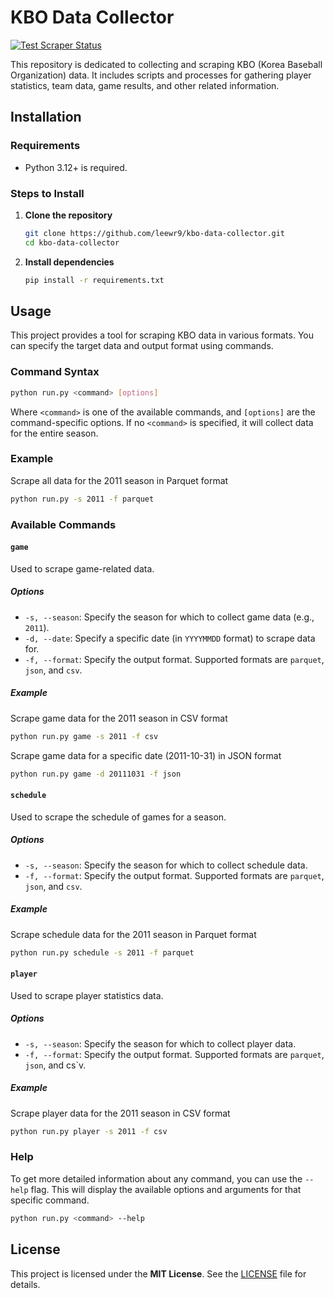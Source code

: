 # KBO Data Collector
[![Test Scraper Status](https://github.com/leewr9/kbo-data-collector/actions/workflows/test_scraper.yml/badge.svg)](https://github.com/leewr9/kbo-data-collector/actions/workflows/test_scraper.yml)

This repository is dedicated to collecting and scraping KBO (Korea Baseball Organization) data. It includes scripts and processes for gathering player statistics, team data, game results, and other related information.

## Installation
### Requirements
- Python 3.12+ is required.

### Steps to Install
1. **Clone the repository**
    ```bash
    git clone https://github.com/leewr9/kbo-data-collector.git
    cd kbo-data-collector
    ```

2. **Install dependencies**
    ```bash
    pip install -r requirements.txt
    ```

## Usage
This project provides a tool for scraping KBO data in various formats. You can specify the target data and output format using commands.

### Command Syntax
```bash
python run.py <command> [options]
```
Where `<command>` is one of the available commands, and `[options]` are the command-specific options.
If no `<command>` is specified, it will collect data for the entire season.

### Example
Scrape all data for the 2011 season in Parquet format
```bash
python run.py -s 2011 -f parquet
```

### Available Commands

#### `game`
Used to scrape game-related data.

##### Options
- `-s, --season`: Specify the season for which to collect game data (e.g., `2011`).
- `-d, --date`: Specify a specific date (in `YYYYMMDD` format) to scrape data for.
- `-f, --format`: Specify the output format. Supported formats are `parquet`, `json`, and `csv`.

##### Example
Scrape game data for the 2011 season in CSV format
```bash
python run.py game -s 2011 -f csv
```

Scrape game data for a specific date (2011-10-31) in JSON format
```bash
python run.py game -d 20111031 -f json
```

#### `schedule`
Used to scrape the schedule of games for a season.

##### Options
- `-s, --season`: Specify the season for which to collect schedule data.
- `-f, --format`: Specify the output format. Supported formats are `parquet`, `json`, and `csv`.

##### Example
Scrape schedule data for the 2011 season in Parquet format
```bash
python run.py schedule -s 2011 -f parquet
```

#### `player`
Used to scrape player statistics data.

##### Options
- `-s, --season`: Specify the season for which to collect player data.
- `-f, --format`: Specify the output format. Supported formats are `parquet`, `json`, and cs`v.

##### Example
Scrape player data for the 2011 season in CSV format
```bash
python run.py player -s 2011 -f csv
```

### Help
To get more detailed information about any command, you can use the `--help` flag. This will display the available options and arguments for that specific command.

```bash
python run.py <command> --help
```

## License  
This project is licensed under the **MIT License**. See the [LICENSE](LICENSE) file for details.  

